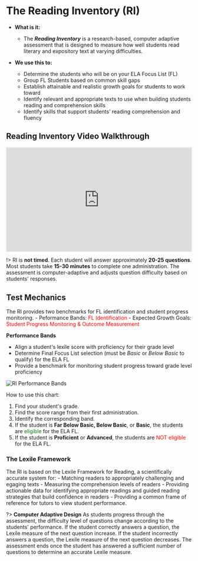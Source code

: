 # The Reading Inventory (RI)

- **What is it:**
	- The **_Reading Inventory_** is a research-based, computer adaptive assessment that is designed to measure how well students read literary and expository text at varying difficulties.

- **We use this to:**
	- Determine the students who will be on your ELA Focus List (FL)
	- Group FL Students based on common skill gaps
	- Establish attainable and realistic growth goals for students to work toward
	- Identify relevant and appropriate texts to use when building students reading and comprehension skills
	- Identify skills that support students’ reading comprehension and fluency




## Reading Inventory Video Walkthrough


<div style='max-width: 640px'><div style='position: relative; padding-bottom: 56.25%; height: 0; overflow: hidden;'><iframe width="640" height="360" src="https://web.microsoftstream.com/embed/video/4452499d-a235-4ba7-a1a0-159b7b36af5e?autoplay=false&amp;showinfo=true" allowfullscreen style="border:none; position: absolute; top: 0; left: 0; right: 0; bottom: 0; height: 100%; max-width: 100%;"></iframe></div></div>

!> 	RI is **not timed**. 
	Each student will answer approximately **20-25 questions**.
	Most students take **15-30 minutes** to complete one administration.
	The assessment is computer-adaptive and adjusts question difficulty based on students' responses.





## Test Mechanics

The RI provides two benchmarks for FL identification and student progress monitoring.
	- Peformance Bands: <font color = "red">FL Identification</font>
	- Expected Growth Goals: <font color = "red">Student Progress Monitoring & Outcome Measurement</font>

**Performance Bands** 
- Align a student's lexile score with proficiency for their grade level
- Determine Final Focus List selection (must be _Basic_ or _Below Basic_ to qualify) for the ELA FL
- Provide a benchmark for monitoring student progress toward grade level proficiency

![RI Performance Bands](/_images/RIBands.jpg)

How to use this chart:
1. Find your student's grade.
2. Find the score range from their first administration. 
3. Identify the corresponding band.
4. If the student is **Far Below Basic, Below Basic**, or **Basic**, the students are <font color=green>eligible</font> for the ELA FL.
5. If the student is **Proficient** or **Advanced**, the students are <font color=red> NOT eligible</font> for the ELA FL.

### The Lexile Framework

The RI is based on the Lexile Framework for Reading, a scientifically accurate system for:
	- Matching readers to appropriately challenging and egaging texts
	- Measuring the comprehension levels of readers
	- Providing actionable data for identifying appropriate readings and guided reading strategies that build confidence in readers
	- Providing a common frame of reference for tutors to view student performance.

?> **Computer Adaptive Design**		As students progress through the assessment, the difficulty level of questions change according to the students' performance. If the student correctly answers a question, the Lexile measure of the next question increase. If the student incorrectly answers a question, the Lexile measure of the next question decreases. The assessment ends once the student has answered a sufficient number of questions to determine an accurate Lexile measure.

